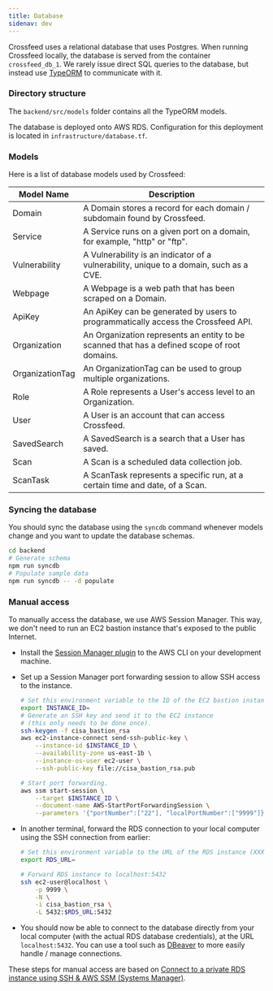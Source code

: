 ```yaml
---
title: Database
sidenav: dev
---
```


Crossfeed uses a relational database that uses Postgres. When running Crossfeed locally, the database is served from the container `crossfeed_db_1`. We rarely issue direct SQL queries to the database, but instead
use [TypeORM](https://typeorm.io/#/) to communicate with it.

### Directory structure

The `backend/src/models` folder contains all the TypeORM models.

The database is deployed onto AWS RDS. Configuration for this deployment is located in `infrastructure/database.tf`.

### Models

Here is a list of database models used by Crossfeed:

| Model Name      | Description                                                                                  |
| --------------- | -------------------------------------------------------------------------------------------- |
| Domain          | A Domain stores a record for each domain / subdomain found by Crossfeed.                     |
| Service         | A Service runs on a given port on a domain, for example, "http" or "ftp".                    |
| Vulnerability   | A Vulnerability is an indicator of a vulnerability, unique to a domain, such as a CVE.       |
| Webpage         | A Webpage is a web path that has been scraped on a Domain.                                   |
| ApiKey          | An ApiKey can be generated by users to programmatically access the Crossfeed API.            |
| Organization    | An Organization represents an entity to be scanned that has a defined scope of root domains. |
| OrganizationTag | An OrganizationTag can be used to group multiple organizations.                              |
| Role            | A Role represents a User's access level to an Organization.                                  |
| User            | A User is an account that can access Crossfeed.                                              |
| SavedSearch     | A SavedSearch is a search that a User has saved.                                             |
| Scan            | A Scan is a scheduled data collection job.                                                   |
| ScanTask        | A ScanTask represents a specific run, at a certain time and date, of a Scan.                 |

### Syncing the database

You should sync the database using the `syncdb` command whenever models change and
you want to update the database schemas.

```bash
cd backend
# Generate schema
npm run syncdb
# Populate sample data
npm run syncdb -- -d populate
```

### Manual access

To manually access the database, we use AWS Session Manager. This way, we don't need to run an EC2 bastion instance that's exposed to the public Internet.

- Install the [Session Manager plugin](https://docs.aws.amazon.com/systems-manager/latest/userguide/session-manager-working-with-install-plugin.html) to the AWS CLI on your development machine.
- Set up a Session Manager port forwarding session to allow SSH access to the instance.

  ```bash
  # Set this environment variable to the ID of the EC2 bastion instance (which should be in a private subnet, but able to connect to the RDS instance).
  export INSTANCE_ID=
  # Generate an SSH key and send it to the EC2 instance
  # (this only needs to be done once).
  ssh-keygen -f cisa_bastion_rsa
  aws ec2-instance-connect send-ssh-public-key \
      --instance-id $INSTANCE_ID \
      --availability-zone us-east-1b \
      --instance-os-user ec2-user \
      --ssh-public-key file://cisa_bastion_rsa.pub

  # Start port forwarding.
  aws ssm start-session \
      --target $INSTANCE_ID \
      --document-name AWS-StartPortForwardingSession \
      --parameters '{"portNumber":["22"], "localPortNumber":["9999"]}'
  ```

- In another terminal, forward the RDS connection to your local computer using the SSH connection from earlier:

  ```bash
  # Set this environment variable to the URL of the RDS instance (XXX.rds.amazonaws.com)
  export RDS_URL=

  # Forward RDS instance to localhost:5432
  ssh ec2-user@localhost \
      -p 9999 \
      -N \
      -i cisa_bastion_rsa \
      -L 5432:$RDS_URL:5432
  ```

- You should now be able to connect to the database directly from your local computer (with the actual RDS database credentials), at the URL `localhost:5432`. You can use a tool such as [DBeaver](https://dbeaver.io/) to more easily handle / manage connections.

These steps for manual access are based on [Connect to a private RDS instance using SSH & AWS SSM (Systems Manager)](https://checkmysite.io/blog/using-aws-systems-manager-and-ssh-to-access-an-rds-instance).
